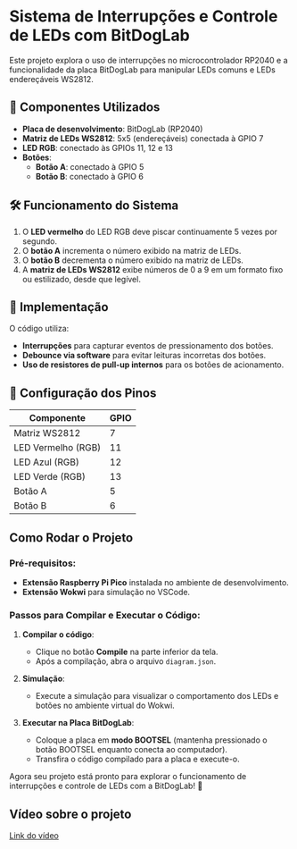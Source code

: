 # Sistema de Interrupções e Controle de LEDs com BitDogLab

Este projeto explora o uso de interrupções no microcontrolador RP2040 e a funcionalidade da placa BitDogLab para manipular LEDs comuns e LEDs endereçáveis WS2812.

## 🔧 Componentes Utilizados

- **Placa de desenvolvimento**: BitDogLab (RP2040)
- **Matriz de LEDs WS2812**: 5x5 (endereçáveis) conectada à GPIO 7
- **LED RGB**: conectado às GPIOs 11, 12 e 13
- **Botões**:
  - **Botão A**: conectado à GPIO 5
  - **Botão B**: conectado à GPIO 6

## 🛠️ Funcionamento do Sistema

1. O **LED vermelho** do LED RGB deve piscar continuamente 5 vezes por segundo.
2. O **botão A** incrementa o número exibido na matriz de LEDs.
3. O **botão B** decrementa o número exibido na matriz de LEDs.
4. A **matriz de LEDs WS2812** exibe números de 0 a 9 em um formato fixo ou estilizado, desde que legível.

## 📜 Implementação

O código utiliza:

- **Interrupções** para capturar eventos de pressionamento dos botões.
- **Debounce via software** para evitar leituras incorretas dos botões.
- **Uso de resistores de pull-up internos** para os botões de acionamento.

## 📌 Configuração dos Pinos

| Componente         | GPIO |
| ------------------ | ---- |
| Matriz WS2812      | 7    |
| LED Vermelho (RGB) | 11   |
| LED Azul (RGB)     | 12   |
| LED Verde (RGB)    | 13   |
| Botão A            | 5    |
| Botão B            | 6    |

## Como Rodar o Projeto

### Pré-requisitos:

- **Extensão Raspberry Pi Pico** instalada no ambiente de desenvolvimento.
- **Extensão Wokwi** para simulação no VSCode.

### Passos para Compilar e Executar o Código:

1. **Compilar o código**:

   - Clique no botão **Compile** na parte inferior da tela.
   - Após a compilação, abra o arquivo `diagram.json`.

2. **Simulação**:

   - Execute a simulação para visualizar o comportamento dos LEDs e botões no ambiente virtual do Wokwi.

3. **Executar na Placa BitDogLab**:
   - Coloque a placa em **modo BOOTSEL** (mantenha pressionado o botão BOOTSEL enquanto conecta ao computador).
   - Transfira o código compilado para a placa e execute-o.

Agora seu projeto está pronto para explorar o funcionamento de interrupções e controle de LEDs com a BitDogLab! 🚀

## Vídeo sobre o projeto

[Link do vídeo](https://youtu.be/kcPQGhOJCg0)
